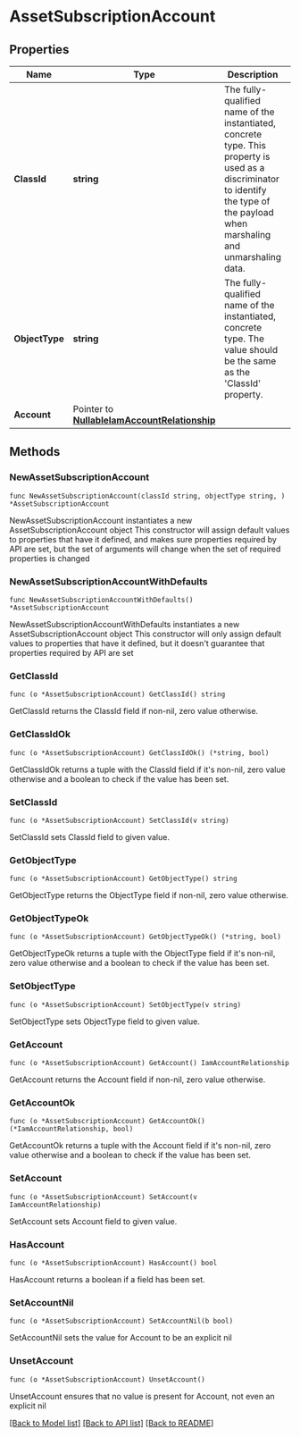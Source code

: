 # AssetSubscriptionAccount

## Properties

Name | Type | Description | Notes
------------ | ------------- | ------------- | -------------
**ClassId** | **string** | The fully-qualified name of the instantiated, concrete type. This property is used as a discriminator to identify the type of the payload when marshaling and unmarshaling data. | [default to "asset.SubscriptionAccount"]
**ObjectType** | **string** | The fully-qualified name of the instantiated, concrete type. The value should be the same as the &#39;ClassId&#39; property. | [default to "asset.SubscriptionAccount"]
**Account** | Pointer to [**NullableIamAccountRelationship**](IamAccountRelationship.md) |  | [optional] 

## Methods

### NewAssetSubscriptionAccount

`func NewAssetSubscriptionAccount(classId string, objectType string, ) *AssetSubscriptionAccount`

NewAssetSubscriptionAccount instantiates a new AssetSubscriptionAccount object
This constructor will assign default values to properties that have it defined,
and makes sure properties required by API are set, but the set of arguments
will change when the set of required properties is changed

### NewAssetSubscriptionAccountWithDefaults

`func NewAssetSubscriptionAccountWithDefaults() *AssetSubscriptionAccount`

NewAssetSubscriptionAccountWithDefaults instantiates a new AssetSubscriptionAccount object
This constructor will only assign default values to properties that have it defined,
but it doesn't guarantee that properties required by API are set

### GetClassId

`func (o *AssetSubscriptionAccount) GetClassId() string`

GetClassId returns the ClassId field if non-nil, zero value otherwise.

### GetClassIdOk

`func (o *AssetSubscriptionAccount) GetClassIdOk() (*string, bool)`

GetClassIdOk returns a tuple with the ClassId field if it's non-nil, zero value otherwise
and a boolean to check if the value has been set.

### SetClassId

`func (o *AssetSubscriptionAccount) SetClassId(v string)`

SetClassId sets ClassId field to given value.


### GetObjectType

`func (o *AssetSubscriptionAccount) GetObjectType() string`

GetObjectType returns the ObjectType field if non-nil, zero value otherwise.

### GetObjectTypeOk

`func (o *AssetSubscriptionAccount) GetObjectTypeOk() (*string, bool)`

GetObjectTypeOk returns a tuple with the ObjectType field if it's non-nil, zero value otherwise
and a boolean to check if the value has been set.

### SetObjectType

`func (o *AssetSubscriptionAccount) SetObjectType(v string)`

SetObjectType sets ObjectType field to given value.


### GetAccount

`func (o *AssetSubscriptionAccount) GetAccount() IamAccountRelationship`

GetAccount returns the Account field if non-nil, zero value otherwise.

### GetAccountOk

`func (o *AssetSubscriptionAccount) GetAccountOk() (*IamAccountRelationship, bool)`

GetAccountOk returns a tuple with the Account field if it's non-nil, zero value otherwise
and a boolean to check if the value has been set.

### SetAccount

`func (o *AssetSubscriptionAccount) SetAccount(v IamAccountRelationship)`

SetAccount sets Account field to given value.

### HasAccount

`func (o *AssetSubscriptionAccount) HasAccount() bool`

HasAccount returns a boolean if a field has been set.

### SetAccountNil

`func (o *AssetSubscriptionAccount) SetAccountNil(b bool)`

 SetAccountNil sets the value for Account to be an explicit nil

### UnsetAccount
`func (o *AssetSubscriptionAccount) UnsetAccount()`

UnsetAccount ensures that no value is present for Account, not even an explicit nil

[[Back to Model list]](../README.md#documentation-for-models) [[Back to API list]](../README.md#documentation-for-api-endpoints) [[Back to README]](../README.md)


